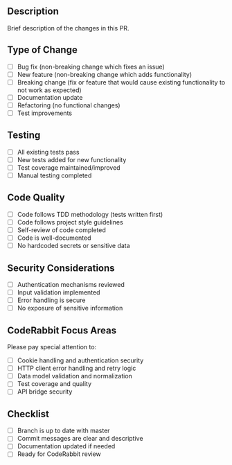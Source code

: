## Description
Brief description of the changes in this PR.

## Type of Change
- [ ] Bug fix (non-breaking change which fixes an issue)
- [ ] New feature (non-breaking change which adds functionality)
- [ ] Breaking change (fix or feature that would cause existing functionality to not work as expected)
- [ ] Documentation update
- [ ] Refactoring (no functional changes)
- [ ] Test improvements

## Testing
- [ ] All existing tests pass
- [ ] New tests added for new functionality
- [ ] Test coverage maintained/improved
- [ ] Manual testing completed

## Code Quality
- [ ] Code follows TDD methodology (tests written first)
- [ ] Code follows project style guidelines
- [ ] Self-review of code completed
- [ ] Code is well-documented
- [ ] No hardcoded secrets or sensitive data

## Security Considerations
- [ ] Authentication mechanisms reviewed
- [ ] Input validation implemented
- [ ] Error handling is secure
- [ ] No exposure of sensitive information

## CodeRabbit Focus Areas
Please pay special attention to:
- [ ] Cookie handling and authentication security
- [ ] HTTP client error handling and retry logic
- [ ] Data model validation and normalization
- [ ] Test coverage and quality
- [ ] API bridge security

## Checklist
- [ ] Branch is up to date with master
- [ ] Commit messages are clear and descriptive
- [ ] Documentation updated if needed
- [ ] Ready for CodeRabbit review

